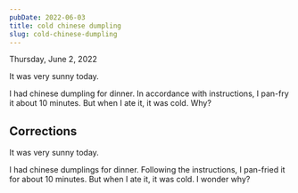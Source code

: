 ```yaml
---
pubDate: 2022-06-03
title: cold chinese dumpling
slug: cold-chinese-dumpling
---
```


Thursday, June 2, 2022

It was very sunny today.

I had chinese dumpling for dinner. In accordance with instructions, I pan-fry it about 10 minutes. But when I ate it, it was cold. Why?

## Corrections
It was very sunny today.

I had chinese dumplings for dinner. Following the instructions, I pan-fried it for about 10 minutes. But when I ate it, it was cold. I wonder why?